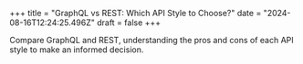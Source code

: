+++
title = "GraphQL vs REST: Which API Style to Choose?"
date = "2024-08-16T12:24:25.496Z"
draft = false
+++

  Compare GraphQL and REST, understanding the pros and cons of each API style to make an informed decision.
        